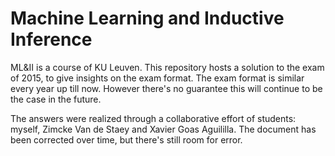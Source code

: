 # Machine Learning and Inductive Inference
ML&II is a course of KU Leuven. This repository hosts a solution to the exam of 2015, to give insights on the exam format. The exam format is similar every year up till now. However there's no guarantee this will continue to be the case in the future.

The answers were realized through a collaborative effort of students: myself, Zimcke Van de Staey and Xavier Goas Aguililla. The document has been corrected over time, but there's still room for error.